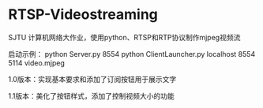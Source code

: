 # RTSP-Videostreaming
SJTU 计算机网络大作业，使用python、RTSP和RTP协议制作mjpeg视频流

启动示例：
python Server.py 8554 
python ClientLauncher.py localhost 8554 5114 video.mjpeg

1.0版本：实现基本要求和添加了订阅按钮用于展示文字

1.1版本：美化了按钮样式，添加了控制视频大小的功能
